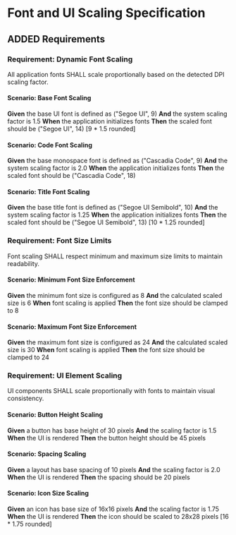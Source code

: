 # Font and UI Scaling Specification

## ADDED Requirements

### Requirement: Dynamic Font Scaling
All application fonts SHALL scale proportionally based on the detected DPI scaling factor.

#### Scenario: Base Font Scaling
**Given** the base UI font is defined as ("Segoe UI", 9)
**And** the system scaling factor is 1.5
**When** the application initializes fonts
**Then** the scaled font should be ("Segoe UI", 14) [9 * 1.5 rounded]

#### Scenario: Code Font Scaling
**Given** the base monospace font is defined as ("Cascadia Code", 9)
**And** the system scaling factor is 2.0
**When** the application initializes fonts
**Then** the scaled font should be ("Cascadia Code", 18)

#### Scenario: Title Font Scaling
**Given** the base title font is defined as ("Segoe UI Semibold", 10)
**And** the system scaling factor is 1.25
**When** the application initializes fonts
**Then** the scaled font should be ("Segoe UI Semibold", 13) [10 * 1.25 rounded]

### Requirement: Font Size Limits
Font scaling SHALL respect minimum and maximum size limits to maintain readability.

#### Scenario: Minimum Font Size Enforcement
**Given** the minimum font size is configured as 8
**And** the calculated scaled size is 6
**When** font scaling is applied
**Then** the font size should be clamped to 8

#### Scenario: Maximum Font Size Enforcement
**Given** the maximum font size is configured as 24
**And** the calculated scaled size is 30
**When** font scaling is applied
**Then** the font size should be clamped to 24

### Requirement: UI Element Scaling
UI components SHALL scale proportionally with fonts to maintain visual consistency.

#### Scenario: Button Height Scaling
**Given** a button has base height of 30 pixels
**And** the scaling factor is 1.5
**When** the UI is rendered
**Then** the button height should be 45 pixels

#### Scenario: Spacing Scaling
**Given** a layout has base spacing of 10 pixels
**And** the scaling factor is 2.0
**When** the UI is rendered
**Then** the spacing should be 20 pixels

#### Scenario: Icon Size Scaling
**Given** an icon has base size of 16x16 pixels
**And** the scaling factor is 1.75
**When** the UI is rendered
**Then** the icon should be scaled to 28x28 pixels [16 * 1.75 rounded]